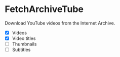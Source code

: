 # FetchArchiveTube
Download YouTube videos from the Internet Archive.


* [x] Videos 
* [x] Video titles
* [ ] Thumbnails
* [ ] Subtitles
